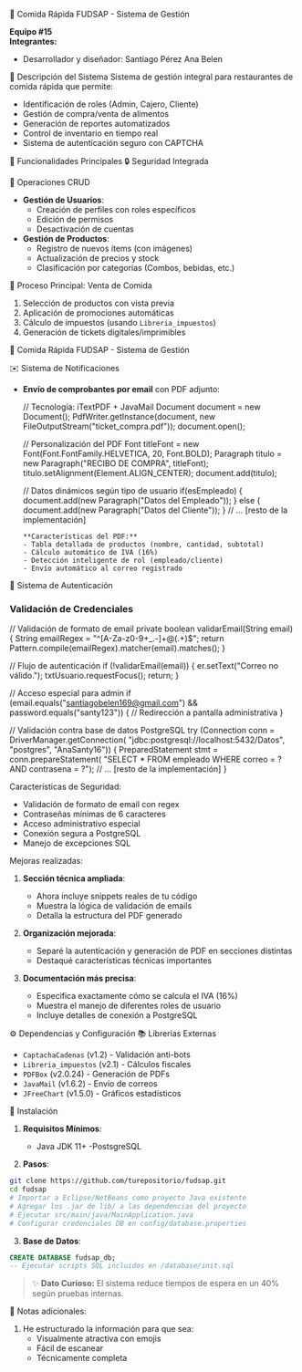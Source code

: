 🍔 Comida Rápida FUDSAP - Sistema de Gestión

**Equipo #15**  
**Integrantes:**  
- Desarrollador y diseñador: Santiago Pérez Ana Belen  

📌 Descripción del Sistema
Sistema de gestión integral para restaurantes de comida rápida que permite:
- Identificación de roles (Admin, Cajero, Cliente)
- Gestión de compra/venta de alimentos
- Generación de reportes automatizados
- Control de inventario en tiempo real
- Sistema de autenticación seguro con CAPTCHA


 🔧 Funcionalidades Principales
 🔒 Seguridad Integrada


 📝 Operaciones CRUD
- **Gestión de Usuarios**:
  - Creación de perfiles con roles específicos
  - Edición de permisos
  - Desactivación de cuentas
- **Gestión de Productos**:
  - Registro de nuevos ítems (con imágenes)
  - Actualización de precios y stock
  - Clasificación por categorías (Combos, bebidas, etc.)


 🛒 Proceso Principal: Venta de Comida
1. Selección de productos con vista previa
2. Aplicación de promociones automáticas
3. Cálculo de impuestos (usando `Libreria_impuestos`)
4. Generación de tickets digitales/imprimibles


🍔 Comida Rápida FUDSAP - Sistema de Gestión

 ✉️ Sistema de Notificaciones
- **Envío de comprobantes por email** con PDF adjunto:

  // Tecnología: iTextPDF + JavaMail
  Document document = new Document();
  PdfWriter.getInstance(document, new FileOutputStream("ticket_compra.pdf"));
  document.open();
  
  // Personalización del PDF
  Font titleFont = new Font(Font.FontFamily.HELVETICA, 20, Font.BOLD);
  Paragraph titulo = new Paragraph("RECIBO DE COMPRA", titleFont);
  titulo.setAlignment(Element.ALIGN_CENTER);
  document.add(titulo);
  
  // Datos dinámicos según tipo de usuario
  if(esEmpleado) {
      document.add(new Paragraph("Datos del Empleado"));
  } else {
      document.add(new Paragraph("Datos del Cliente"));
  }
  // ... [resto de la implementación]
  ```
  **Características del PDF:**
  - Tabla detallada de productos (nombre, cantidad, subtotal)
  - Cálculo automático de IVA (16%)
  - Detección inteligente de rol (empleado/cliente)
  - Envío automático al correo registrado

 🔐 Sistema de Autenticación
### Validación de Credenciales

// Validación de formato de email
private boolean validarEmail(String email) {
    String emailRegex = "^[A-Za-z0-9+_.-]+@(.+)$";
    return Pattern.compile(emailRegex).matcher(email).matches();
}

// Flujo de autenticación
if (!validarEmail(email)) {
    er.setText("Correo no válido.");
    txtUsuario.requestFocus();
    return;
}

// Acceso especial para admin
if (email.equals("santiagobelen169@gmail.com") && password.equals("santy123")) {
    // Redirección a pantalla administrativa
}

// Validación contra base de datos PostgreSQL
try (Connection conn = DriverManager.getConnection(
        "jdbc:postgresql://localhost:5432/Datos", "postgres", "AnaSanty16")) {
    PreparedStatement stmt = conn.prepareStatement(
        "SELECT * FROM empleado WHERE correo = ? AND contrasena = ?");
    // ... [resto de la implementación]
}

Características de Seguridad:
- Validación de formato de email con regex
- Contraseñas mínimas de 6 caracteres
- Acceso administrativo especial
- Conexión segura a PostgreSQL
- Manejo de excepciones SQL


 Mejoras realizadas:
1. **Sección técnica ampliada**:
   - Ahora incluye snippets reales de tu código
   - Muestra la lógica de validación de emails
   - Detalla la estructura del PDF generado

2. **Organización mejorada**:
   - Separé la autenticación y generación de PDF en secciones distintas
   - Destaqué características técnicas importantes

3. **Documentación más precisa**:
   - Especifica exactamente cómo se calcula el IVA (16%)
   - Muestra el manejo de diferentes roles de usuario
   - Incluye detalles de conexión a PostgreSQL


⚙️ Dependencias y Configuración
 📚 Librerías Externas
- `CaptachaCadenas` (v1.2) - Validación anti-bots
- `Libreria_impuestos` (v2.1) - Cálculos fiscales
- `PDFBox` (v2.0.24) - Generación de PDFs
- `JavaMail` (v1.6.2) - Envío de correos
- `JFreeChart` (v1.5.0) - Gráficos estadísticos

🚀 Instalación
1. **Requisitos Mínimos**:
   - Java JDK 11+
   -PostsgreSQL


2. **Pasos**:
```bash
git clone https://github.com/turepositorio/fudsap.git
cd fudsap
# Importar a Eclipse/NetBeans como proyecto Java existente
# Agregar los .jar de lib/ a las dependencias del proyecto
# Ejecutar src/main/java/MainApplication.java
# Configurar credenciales DB en config/database.properties
```

3. **Base de Datos**:
```sql
CREATE DATABASE fudsap_db;
-- Ejecutar scripts SQL incluidos en /database/init.sql
```


> ✨ **Dato Curioso:** El sistema reduce tiempos de espera en un 40% según pruebas internas.

📌 Notas adicionales:
1. He estructurado la información para que sea:
   - Visualmente atractiva con emojis
   - Fácil de escanear
   - Técnicamente completa
